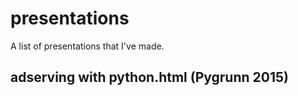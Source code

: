 # presentations
A list of presentations that I've made.

## adserving with python.html (Pygrunn 2015)

